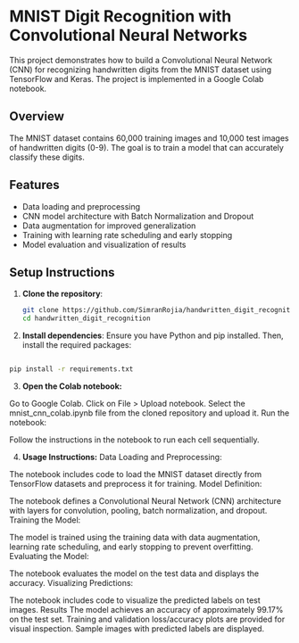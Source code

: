 # MNIST Digit Recognition with Convolutional Neural Networks

This project demonstrates how to build a Convolutional Neural Network (CNN) for recognizing handwritten digits from the MNIST dataset using TensorFlow and Keras. The project is implemented in a Google Colab notebook.

## Overview

The MNIST dataset contains 60,000 training images and 10,000 test images of handwritten digits (0-9). The goal is to train a model that can accurately classify these digits.

## Features

- Data loading and preprocessing
- CNN model architecture with Batch Normalization and Dropout
- Data augmentation for improved generalization
- Training with learning rate scheduling and early stopping
- Model evaluation and visualization of results

## Setup Instructions

1. **Clone the repository**:
   ```bash
   git clone https://github.com/SimranRojia/handwritten_digit_recognition.git
   cd handwritten_digit_recognition
   ```


2.   **Install dependencies**:
Ensure you have Python and pip installed. Then, install the required packages:

```bash

pip install -r requirements.txt
```
3. **Open the Colab notebook:**

Go to Google Colab.
Click on File > Upload notebook.
Select the mnist_cnn_colab.ipynb file from the cloned repository and upload it.
Run the notebook:

Follow the instructions in the notebook to run each cell sequentially.


4. **Usage Instructions:**
Data Loading and Preprocessing:

The notebook includes code to load the MNIST dataset directly from TensorFlow datasets and preprocess it for training.
Model Definition:

The notebook defines a Convolutional Neural Network (CNN) architecture with layers for convolution, pooling, batch normalization, and dropout.
Training the Model:

The model is trained using the training data with data augmentation, learning rate scheduling, and early stopping to prevent overfitting.
Evaluating the Model:

The notebook evaluates the model on the test data and displays the accuracy.
Visualizing Predictions:

The notebook includes code to visualize the predicted labels on test images.
Results
The model achieves an accuracy of approximately 99.17% on the test set.
Training and validation loss/accuracy plots are provided for visual inspection.
Sample images with predicted labels are displayed.
